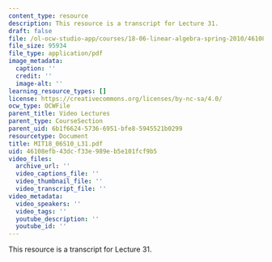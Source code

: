 ```yaml
---
content_type: resource
description: This resource is a transcript for Lecture 31.
draft: false
file: /ol-ocw-studio-app/courses/18-06-linear-algebra-spring-2010/46108efb43dcf33e989eb5e101fcf9b5_MIT18_06S10_L31.pdf
file_size: 95934
file_type: application/pdf
image_metadata:
  caption: ''
  credit: ''
  image-alt: ''
learning_resource_types: []
license: https://creativecommons.org/licenses/by-nc-sa/4.0/
ocw_type: OCWFile
parent_title: Video Lectures
parent_type: CourseSection
parent_uid: 6b1f6624-5736-6951-bfe8-5945521b0299
resourcetype: Document
title: MIT18_06S10_L31.pdf
uid: 46108efb-43dc-f33e-989e-b5e101fcf9b5
video_files:
  archive_url: ''
  video_captions_file: ''
  video_thumbnail_file: ''
  video_transcript_file: ''
video_metadata:
  video_speakers: ''
  video_tags: ''
  youtube_description: ''
  youtube_id: ''
---
```

This resource is a transcript for Lecture 31.